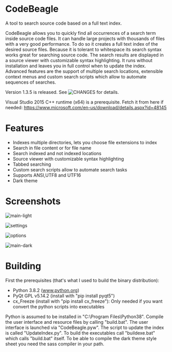# CodeBeagle
A tool to search source code based on a full text index.

CodeBeagle allows you to quickly find all occurrences of a search term inside source code files. It can handle large projects with thousands of files with a very good performance. To do so it creates a full text index of the desired source files. Because it is tolerant to whitespace its search syntax works great for searching source code. The search results are displayed in a source viewer with customizable syntax highlighting. It runs without installation and leaves you in full control when to update the index. Advanced features are the support of multiple search locations, extensible context menus and custom search scripts which allow to automate sequences of searches.

Version 1.3.5 is released. See ![CHANGES](/CHANGES) for details.

Visual Studio 2015 C++ runtime (x64) is a prerequisite. Fetch it from here if needed: https://www.microsoft.com/en-us/download/details.aspx?id=48145

# Features
- Indexes multiple directories, lets you choose file extensions to index
- Search in file content or for file name
- Search indexed and not indexed locations
- Source viewer with customizable syntax highlighting
- Tabbed searching
- Custom search scripts allow to automate search tasks
- Supports ANSI,UTF8 and UTF16
- Dark theme

# Screenshots

![main-light](/../screenshots/screenshots/main-light.png?raw=true "Main windows (light theme)")

![settings](/../screenshots/screenshots/settings.png?raw=true "Settings")

![options](/../screenshots/screenshots/options.png?raw=true "Options")

![main-dark](/../screenshots/screenshots/main-dark.png?raw=true "Main windows (dark theme)")

# Building

First the prerequisites (that's what I used to build the binary distribution):
- Python 3.8.2 (www.python.org)
- PyQt GPL v5.14.2 (install with "pip install pyqt5")
- cx_Freeze (install with "pip install cx_freeze"):
    Only needed if you want convert the python scripts into executables

Python is assumed to be installed in "C:\Program Files\Python38". Compile the user interface and resource files by calling "build.bat". The user interface is launched via "CodeBeagle.pyw". The script to update the index is called "UpdateIndex.py".
To build the executables call "buildexe.bat" which calls "build.bat" itself. To be able to compile the dark theme style sheet you need the sass compiler in your path.
